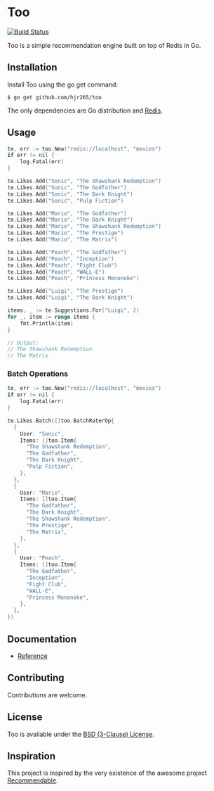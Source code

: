 # Too

[![Build Status](https://drone.io/github.com/hjr265/too/status.png)](https://drone.io/github.com/hjr265/too/latest)

Too is a simple recommendation engine built on top of Redis in Go.

## Installation

Install Too using the go get command:

    $ go get github.com/hjr265/too

The only dependencies are Go distribution and [Redis](http://redis.io).

## Usage

```go
te, err := too.New("redis://localhost", "movies")
if err != nil {
	log.Fatal(err)
}

te.Likes.Add("Sonic", "The Shawshank Redemption")
te.Likes.Add("Sonic", "The Godfather")
te.Likes.Add("Sonic", "The Dark Knight")
te.Likes.Add("Sonic", "Pulp Fiction")

te.Likes.Add("Mario", "The Godfather")
te.Likes.Add("Mario", "The Dark Knight")
te.Likes.Add("Mario", "The Shawshank Redemption")
te.Likes.Add("Mario", "The Prestige")
te.Likes.Add("Mario", "The Matrix")

te.Likes.Add("Peach", "The Godfather")
te.Likes.Add("Peach", "Inception")
te.Likes.Add("Peach", "Fight Club")
te.Likes.Add("Peach", "WALL·E")
te.Likes.Add("Peach", "Princess Mononoke")

te.Likes.Add("Luigi", "The Prestige")
te.Likes.Add("Luigi", "The Dark Knight")

items, _ := te.Suggestions.For("Luigi", 2)
for _, item := range items {
	fmt.Println(item)
}

// Output:
// The Shawshank Redemption
// The Matrix
```
### Batch Operations

``` go
te, err := too.New("redis://localhost", "movies")
if err != nil {
	log.Fatal(err)
}

te.Likes.Batch([]too.BatchRaterOp{
  {
    User: "Sonic",
    Items: []too.Item{
      "The Shawshank Redemption",
      "The Godfather",
      "The Dark Knight",
      "Pulp Fiction",
    },
  },
  {
    User: "Mario",
    Items: []too.Item{
      "The Godfather",
      "The Dark Knight",
      "The Shawshank Redemption",
      "The Prestige",
      "The Matrix",
    },
  },
  {
    User: "Peach",
    Items: []too.Item{
      "The Godfather",
      "Inception",
      "Fight Club",
      "WALL·E",
      "Princess Mononoke",
    },
  },
})
```

## Documentation

- [Reference](http://godoc.org/github.com/hjr265/too)

## Contributing

Contributions are welcome.

## License

Too is available under the [BSD (3-Clause) License](http://opensource.org/licenses/BSD-3-Clause).

## Inspiration

This project is inspired by the very existence of the awesome project [Recommendable](http://davidcel.is/recommendable/).
